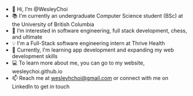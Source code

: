 - 👋 Hi, I’m @WesleyChoi
- 📚 I'm currently an undergraduate Computer Science student (BSc) at the University of British Columbia
- 👀 I’m interested in software engineering, full stack development, chess, and ultimate
- 💡 I'm a Full-Stack software engineering intern at Thrive Health
- 🌱 Currently, I'm learning app development and expanding my web development skills
- 💻 To learn more about me, you can go to my website, wesleychoi.github.io
- 📫 Reach me at wesleyhchoi@gmail.com or connect with me on LinkedIn to get in touch
